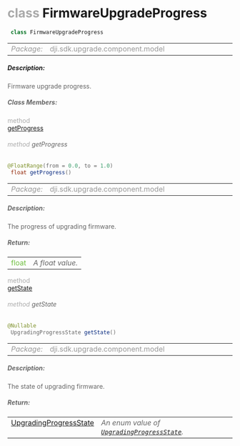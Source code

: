 <div class="article"><h1 ><font color="#AAA">class </font>FirmwareUpgradeProgress</h1></div>

~~~java
 class FirmwareUpgradeProgress 
~~~

<html><table class="table-supportedby"><tr valign="top"><td width=15%><font color="#999"><i>Package:</i></td><td width=85%><font color="#999">dji.sdk.upgrade.component.model</td></tr></table></html>



##### Description:



<font color="#666">Firmware upgrade progress.



##### Class Members:

<div class="api-row" id="djiupgrademanager_djiupgradecomponent_djifirmwareupgradeprogress_progress"><div class="api-col left"></div><div class="api-col middle" style="color:#AAA">method</div><div class="api-col right"><a class="trigger" href="#djiupgrademanager_djiupgradecomponent_djifirmwareupgradeprogress_progress_inline">getProgress</a></div></div><div class="inline-doc" id="djiupgrademanager_djiupgradecomponent_djifirmwareupgradeprogress_progress_inline"

><div class="article"><h6 ><font color="#AAA">method </font>getProgress</h6></div>

~~~java
@FloatRange(from = 0.0, to = 1.0)
 float getProgress() 
~~~

<html><table class="table-supportedby"><tr valign="top"><td width=15%><font color="#999"><i>Package:</i></td><td width=85%><font color="#999">dji.sdk.upgrade.component.model</td></tr></table></html>



##### Description:



<font color="#666">The progress of upgrading firmware.



##### Return:

<html><table class="table-inline-parameters"><tr valign="top"><td><font color="#70BF41">float</td><td><font color="#666"><i>A float value.</i></td></tr></table></html></div>

<div class="api-row" id="djiupgrademanager_djiupgradecomponent_djifirmwareupgradeprogress_state"><div class="api-col left"></div><div class="api-col middle" style="color:#AAA">method</div><div class="api-col right"><a class="trigger" href="#djiupgrademanager_djiupgradecomponent_djifirmwareupgradeprogress_state_inline">getState</a></div></div><div class="inline-doc" id="djiupgrademanager_djiupgradecomponent_djifirmwareupgradeprogress_state_inline"

><div class="article"><h6 ><font color="#AAA">method </font>getState</h6></div>

~~~java
@Nullable
 UpgradingProgressState getState() 
~~~

<html><table class="table-supportedby"><tr valign="top"><td width=15%><font color="#999"><i>Package:</i></td><td width=85%><font color="#999">dji.sdk.upgrade.component.model</td></tr></table></html>



##### Description:



<font color="#666">The state of upgrading firmware.



##### Return:

<html><table class="table-inline-parameters"><tr valign="top"><td><font color="#70BF41"><a href="/Components/Upgrade/DJIUpgradeManager_DJIUpgradeComponent.html#djiupgrademanager_djiupgradecomponent_djiupgradingprogressstate">UpgradingProgressState</a></td><td><font color="#666"><i>An enum value of <code><a href="/Components/Upgrade/DJIUpgradeManager_DJIUpgradeComponent.html#djiupgrademanager_djiupgradecomponent_djiupgradingprogressstate">UpgradingProgressState</a></code>.</i></td></tr></table></html></div>


